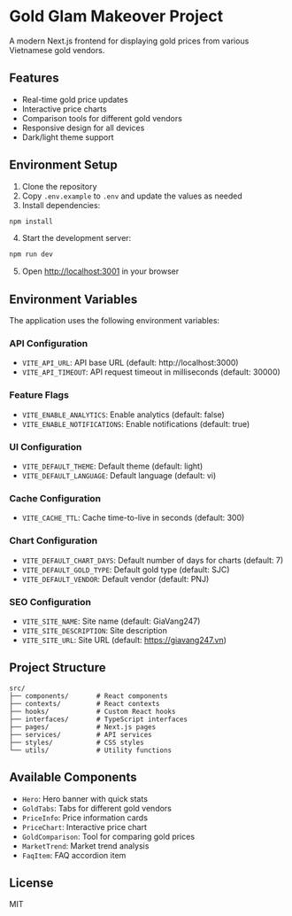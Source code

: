 # Gold Glam Makeover Project

A modern Next.js frontend for displaying gold prices from various Vietnamese gold vendors.

## Features

- Real-time gold price updates
- Interactive price charts
- Comparison tools for different gold vendors
- Responsive design for all devices
- Dark/light theme support

## Environment Setup

1. Clone the repository
2. Copy `.env.example` to `.env` and update the values as needed
3. Install dependencies:

```bash
npm install
```

4. Start the development server:

```bash
npm run dev
```

5. Open [http://localhost:3001](http://localhost:3001) in your browser

## Environment Variables

The application uses the following environment variables:

### API Configuration
- `VITE_API_URL`: API base URL (default: http://localhost:3000)
- `VITE_API_TIMEOUT`: API request timeout in milliseconds (default: 30000)

### Feature Flags
- `VITE_ENABLE_ANALYTICS`: Enable analytics (default: false)
- `VITE_ENABLE_NOTIFICATIONS`: Enable notifications (default: true)

### UI Configuration
- `VITE_DEFAULT_THEME`: Default theme (default: light)
- `VITE_DEFAULT_LANGUAGE`: Default language (default: vi)

### Cache Configuration
- `VITE_CACHE_TTL`: Cache time-to-live in seconds (default: 300)

### Chart Configuration
- `VITE_DEFAULT_CHART_DAYS`: Default number of days for charts (default: 7)
- `VITE_DEFAULT_GOLD_TYPE`: Default gold type (default: SJC)
- `VITE_DEFAULT_VENDOR`: Default vendor (default: PNJ)

### SEO Configuration
- `VITE_SITE_NAME`: Site name (default: GiaVang247)
- `VITE_SITE_DESCRIPTION`: Site description
- `VITE_SITE_URL`: Site URL (default: https://giavang247.vn)

## Project Structure

```
src/
├── components/       # React components
├── contexts/         # React contexts
├── hooks/            # Custom React hooks
├── interfaces/       # TypeScript interfaces
├── pages/            # Next.js pages
├── services/         # API services
├── styles/           # CSS styles
└── utils/            # Utility functions
```

## Available Components

- `Hero`: Hero banner with quick stats
- `GoldTabs`: Tabs for different gold vendors
- `PriceInfo`: Price information cards
- `PriceChart`: Interactive price chart
- `GoldComparison`: Tool for comparing gold prices
- `MarketTrend`: Market trend analysis
- `FaqItem`: FAQ accordion item

## License

MIT
